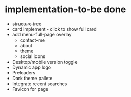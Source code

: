 # implementation-to-be done
* ~~structure tree~~
* card implement - click to show full card
* add menu-full-page overlay
  * contact-me
  * about
  * theme
  * social icons
* Desktop/mobile version toggle
* Dynamic app logo
* Preloaders
* Dark theme pallete
* Integrate recent searches
* Favicon for page



